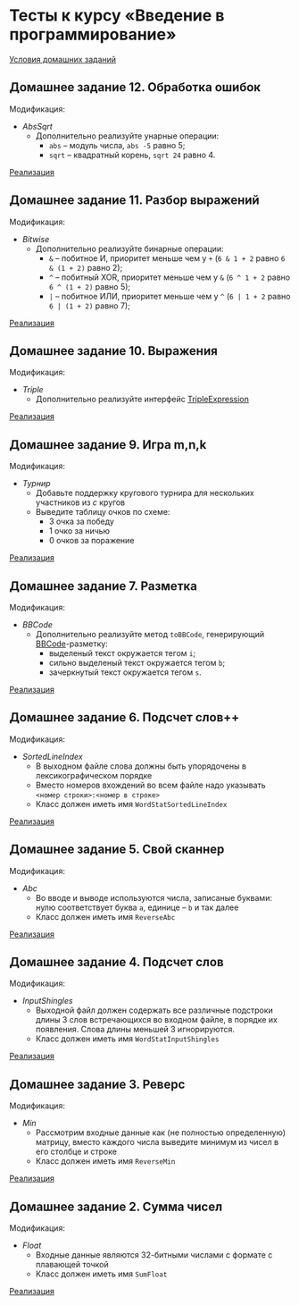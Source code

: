# Тесты к курсу «Введение в программирование»

[Условия домашних заданий](http://www.kgeorgiy.info/courses/prog-intro/homeworks.html)

## Домашнее задание 12. Обработка ошибок

Модификация:
 * *AbsSqrt*
    * Дополнительно реализуйте унарные операции:
        * `abs` – модуль числа, `abs -5` равно 5;
        * `sqrt` – квадратный корень, `sqrt 24` равно 4.
  
  [Реализация](https://github.com/priamoryki/ITMO/tree/main/semester-1/prog-intro/HW-12)

## Домашнее задание 11. Разбор выражений

Модификация:
 * *Bitwise*
    * Дополнительно реализуйте бинарные операции:
        * `&` – побитное И, приоритет меньше чем у `+` (`6 & 1 + 2` равно `6 & (1 + 2)` равно 2);
        * `^` – побитный XOR, приоритет меньше чем у `&` (`6 ^ 1 + 2` равно `6 ^ (1 + 2)` равно 5);
        * `|` – побитное ИЛИ, приоритет меньше чем у `^` (`6 | 1 + 2` равно `6 | (1 + 2)` равно 7);
  
  [Реализация](https://github.com/priamoryki/ITMO/tree/main/semester-1/prog-intro/HW-11)

## Домашнее задание 10. Выражения

Модификация:
 * *Triple*
    * Дополнительно реализуйте интерфейс [TripleExpression](java/expression/TripleExpression.java)
  
  [Реализация](https://github.com/priamoryki/ITMO/tree/main/semester-1/prog-intro/HW-10)

## Домашнее задание 9. Игра m,n,k

Модификация:
 * *Турнир*
    * Добавьте поддержку кругового турнира для нескольких участников из _c_ кругов
    * Выведите таблицу очков по схеме:
        * 3 очка за победу
        * 1 очко за ничью
        * 0 очков за поражение
  
  [Реализация](https://github.com/priamoryki/ITMO/tree/main/semester-1/prog-intro/HW-9)

## Домашнее задание 7. Разметка

Модификация:
 * *BBCode*
    * Дополнительно реализуйте метод `toBBCode`, генерирующий [BBCode](https://en.wikipedia.org/wiki/BBCode)-разметку:
      * выделеный текст окружается тегом `i`;
      * сильно выделеный текст окружается тегом `b`;
      * зачеркнутый текст окружается тегом `s`.
  
  [Реализация](https://github.com/priamoryki/ITMO/tree/main/semester-1/prog-intro/HW-7)

## Домашнее задание 6. Подсчет слов++

Модификация:
 * *SortedLineIndex*
    * В выходном файле слова должны быть упорядочены в лексикографическом порядке
    * Вместо номеров вхождений во всем файле надо указывать
      `<номер строки>:<номер в строке>`
    * Класс должен иметь имя `WordStatSortedLineIndex`
  
  [Реализация](https://github.com/priamoryki/ITMO/tree/main/semester-1/prog-intro/HW-6)

## Домашнее задание 5. Свой сканнер

Модификация:
 * *Abc*
    * Во вводе и выводе используются числа, записаные буквами:
      нулю соответствует буква `a`, единице – `b` и так далее
    * Класс должен иметь имя `ReverseAbc`
  
  [Реализация](https://github.com/priamoryki/ITMO/tree/main/semester-1/prog-intro/HW-5)

## Домашнее задание 4. Подсчет слов

Модификация:
 * *InputShingles*
    * Выходной файл должен содержать все различные подстроки длины 3
      слов встречающихся во входном файле, в порядке их появления.
      Слова длины меньшей 3 игнорируются.
    * Класс должен иметь имя `WordStatInputShingles`
  
  [Реализация](https://github.com/priamoryki/ITMO/tree/main/semester-1/prog-intro/HW-4)

## Домашнее задание 3. Реверс

Модификация:
 * *Min*
    * Рассмотрим входные данные как (не полностью определенную) матрицу,
      вместо каждого числа выведите минимум из чисел в его столбце и строке
    * Класс должен иметь имя `ReverseMin`
  
  [Реализация](https://github.com/priamoryki/ITMO/tree/main/semester-1/prog-intro/HW-3)

## Домашнее задание 2. Сумма чисел

Модификация:
 * *Float*
    * Входные данные являются 32-битными числами с формате с плавающей точкой
    * Класс должен иметь имя `SumFloat`
  
  [Реализация](https://github.com/priamoryki/ITMO/tree/main/semester-1/prog-intro/HW-2)
